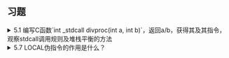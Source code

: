 ## 习题

<details>
<summary>5.1 编写C函数`int _stdcall divproc(int a, int b)`，返回a/b，获得其及其指令，观察stdcall调用规则及堆栈平衡的方法</summary>
GPT-3.5-turbo:

下面是一个使用 `_stdcall` 调用约定的 `divproc` 函数的示例：

```c
#include <stdio.h>

int _stdcall divproc(int a, int b) {
    return a / b;
}

int main() {
    int a = 10;
    int b = 2;
    int result = divproc(a, b);
    printf("Result: %d\n", result);
    return 0;
}
```

在这个示例中，`divproc` 函数使用 `_stdcall` 调用约定声明。它接受两个整数参数 `a` 和 `b`，并返回 `a/b` 的结果。



</details>

<details>
<summary>5.7 LOCAL伪指令的作用是什么？</summary>

解答：LOCAL伪指令用于在子程序中定义局部变量，使用局部变量可以提高程序的模块化长度和节省内存空间。
</details>



